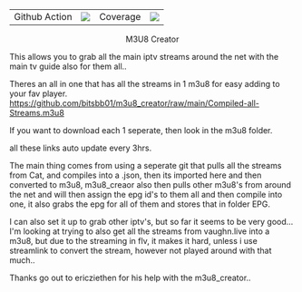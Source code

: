 <table>
    <tr>
        <td>Github Action</td>
        <td><img src='https://github.com/ericziethen/ez-m3u8-creator/workflows/CI/badge.svg'></td>
        <td>Coverage</td>
        <td><img src='https://codecov.io/gh/ericziethen/ez-m3u8-creator/branch/master/graph/badge.svg'></td>
    </tr>
</table>



<center><bold> M3U8 Creator </center></bold>

This allows you to grab all the main iptv streams around the net with the main tv guide also for them all.. 

Theres an all in one that has all the streams in 1 m3u8 for easy adding to your fav player.
https://github.com/bitsbb01/m3u8_creator/raw/main/Compiled-all-Streams.m3u8

If you want to download each 1 seperate, then look in the m3u8 folder.

all these links auto update every 3hrs. 



The main thing comes from using a seperate git that pulls all the streams from Cat, and compiles into a .json, then its imported here and then converted to m3u8, m3u8_creaor also then pulls other m3u8's from around the net and will then assign the epg id's to them all and then compile into one, it also grabs the epg for all of them and stores that in folder EPG.


I can also set it up to grab other iptv's, but so far it seems to be very good... 
I'm looking at trying to also get all the streams from vaughn.live into a m3u8, but due to the streaming in flv, it makes it hard, unless i use streamlink to convert the stream, however not played around with that much..


Thanks go out to ericziethen for his help with the m3u8_creator.. 

